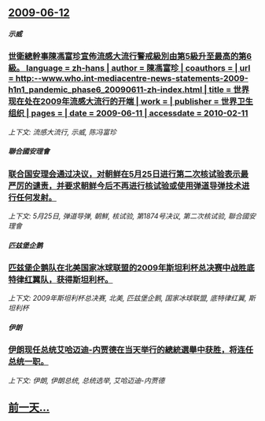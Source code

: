 ## [2009-06-12](/news/2009/06/12/index.md)

##### 示威
### [ 世衛總幹事陳馮富珍宣佈流感大流行警戒級別由第5級升至最高的第6級。 language = zh-hans | author = 陳馮富珍 | coauthors = | url = http:--www.who.int-mediacentre-news-statements-2009-h1n1_pandemic_phase6_20090611-zh-index.html | title = 世界现在处在2009年流感大流行的开端 | work = | publisher = 世界卫生组织 | pages = | date = 2009-06-11 | accessdate = 2010-02-11 ](/news/2009/06/12/世衛總幹事陳馮富珍宣佈流感大流行警戒級別由第5級升至最高的第6級-language-zh-hans-auth.md)
_上下文: 流感大流行, 示威, 陈冯富珍_

##### 聯合國安理會
### [ 联合国安理会通过决议，对朝鲜在5月25日进行第二次核试验表示最严厉的谴责，并要求朝鲜今后不再进行核试验或使用弹道导弹技术进行任何发射。](/news/2009/06/12/联合国安理会通过决议-对朝鲜在5月25日进行第二次核试验表示最严厉的谴责-并要求朝鲜今后不再进行核试验或使用弹道导弹技.md)
_上下文: 5月25日, 弹道导弹, 朝鮮, 核试验, 第1874号决议, 第二次核试验, 聯合國安理會_

##### 匹兹堡企鹅
### [ 匹兹堡企鹅队在北美国家冰球联盟的2009年斯坦利杯总决赛中战胜底特律红翼队，获得斯坦利杯。](/news/2009/06/12/匹兹堡企鹅队在北美国家冰球联盟的2009年斯坦利杯总决赛中战胜底特律红翼队-获得斯坦利杯.md)
_上下文: 2009年斯坦利杯总决赛, 北美, 匹兹堡企鹅, 国家冰球联盟, 底特律红翼, 斯坦利杯_

##### 伊朗
### [ 伊朗现任总统艾哈迈迪-内贾德在当天举行的總統選舉中获胜，将连任总统一职。](/news/2009/06/12/伊朗现任总统艾哈迈迪-内贾德在当天举行的總統選舉中获胜-将连任总统一职.md)
_上下文: 伊朗, 伊朗总统, 总统选举, 艾哈迈迪-内贾德_

## [前一天...](/news/2009/06/11/index.md)

